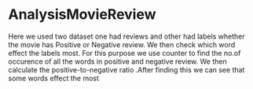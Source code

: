 # AnalysisMovieReview

Here we used two dataset one had reviews and other had labels whether the movie has Positive or Negative review.
We then check which word effect the labels most.
For this purpose we use counter to find the no.of occurence of all the words in positive and negative review.
We then calculate the positive-to-negative ratio .After finding this we can see that some words effect the most
